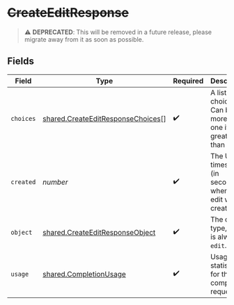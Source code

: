 # ~~CreateEditResponse~~

> :warning: **DEPRECATED**: This will be removed in a future release, please migrate away from it as soon as possible.


## Fields

| Field                                                                                  | Type                                                                                   | Required                                                                               | Description                                                                            |
| -------------------------------------------------------------------------------------- | -------------------------------------------------------------------------------------- | -------------------------------------------------------------------------------------- | -------------------------------------------------------------------------------------- |
| `choices`                                                                              | [shared.CreateEditResponseChoices](../../models/shared/createeditresponsechoices.md)[] | :heavy_check_mark:                                                                     | A list of edit choices. Can be more than one if `n` is greater than 1.                 |
| `created`                                                                              | *number*                                                                               | :heavy_check_mark:                                                                     | The Unix timestamp (in seconds) of when the edit was created.                          |
| `object`                                                                               | [shared.CreateEditResponseObject](../../models/shared/createeditresponseobject.md)     | :heavy_check_mark:                                                                     | The object type, which is always `edit`.                                               |
| `usage`                                                                                | [shared.CompletionUsage](../../models/shared/completionusage.md)                       | :heavy_check_mark:                                                                     | Usage statistics for the completion request.                                           |